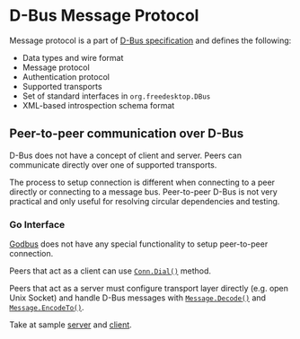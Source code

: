 # D-Bus Message Protocol

Message protocol is a part of [D-Bus specification](https://dbus.freedesktop.org/doc/dbus-specification.html#introduction) and defines the following:
* Data types and wire format
* Message protocol
* Authentication protocol
* Supported transports
* Set of standard interfaces in `org.freedesktop.DBus`
* XML-based introspection schema format

## Peer-to-peer communication over D-Bus
D-Bus does not have a concept of client and server.
Peers can communicate directly over one of supported transports.

The process to setup connection is different when connecting to a peer directly or connecting to a message bus.
Peer-to-peer D-Bus is not very practical and only useful for resolving circular dependencies and testing.

### Go Interface
[Godbus](https://github.com/godbus/dbus/tree/v5.0.3) does not have any special functionality to setup peer-to-peer connection.

Peers that act as a client can use [`Conn.Dial()`](https://github.com/godbus/dbus/blob/v5.0.3/conn.go#L158) method.

Peers that act as a server must configure transport layer directly (e.g. open Unix Socket) and handle D-Bus messages with [`Message.Decode()`](https://github.com/godbus/dbus/blob/v5.0.3/message.go#L125) and [`Message.EncodeTo()`](https://github.com/godbus/dbus/blob/v5.0.3/message.go#L213).
 
Take at sample [server](https://github.com/lvsl/fosdem-2020-go-dbus-systemd/blob/master/cmd/p2p/server.go) and [client](https://github.com/lvsl/fosdem-2020-go-dbus-systemd/blob/master/cmd/p2p/client.go).
